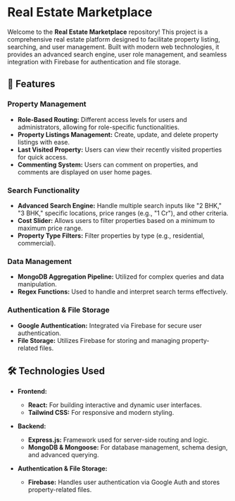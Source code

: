 
# Real Estate Marketplace

Welcome to the **Real Estate Marketplace** repository! This project is a comprehensive real estate platform designed to facilitate property listing, searching, and user management. Built with modern web technologies, it provides an advanced search engine, user role management, and seamless integration with Firebase for authentication and file storage.

## 📜 Features

### Property Management

- **Role-Based Routing:** Different access levels for users and administrators, allowing for role-specific functionalities.
- **Property Listings Management:** Create, update, and delete property listings with ease.
- **Last Visited Property:** Users can view their recently visited properties for quick access.
- **Commenting System:** Users can comment on properties, and comments are displayed on user home pages.

### Search Functionality

- **Advanced Search Engine:** Handle multiple search inputs like "2 BHK," "3 BHK," specific locations, price ranges (e.g., "1 Cr"), and other criteria.
- **Cost Slider:** Allows users to filter properties based on a minimum to maximum price range.
- **Property Type Filters:** Filter properties by type (e.g., residential, commercial).

### Data Management

- **MongoDB Aggregation Pipeline:** Utilized for complex queries and data manipulation.
- **Regex Functions:** Used to handle and interpret search terms effectively.

### Authentication & File Storage

- **Google Authentication:** Integrated via Firebase for secure user authentication.
- **File Storage:** Utilizes Firebase for storing and managing property-related files.

## 🛠️ Technologies Used

- **Frontend:**
  - **React:** For building interactive and dynamic user interfaces.
  - **Tailwind CSS:** For responsive and modern styling.

- **Backend:**
  - **Express.js:** Framework used for server-side routing and logic.
  - **MongoDB & Mongoose:** For database management, schema design, and advanced querying.

- **Authentication & File Storage:**
  - **Firebase:** Handles user authentication via Google Auth and stores property-related files.
